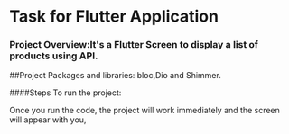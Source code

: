 # Task for Flutter Application

### Project Overview:It's a Flutter Screen to display a list of products using API.

##Project Packages and libraries:
bloc,Dio and Shimmer.

####Steps To run the project:
 
Once you run the code, the project will work immediately and the screen will appear with you,

